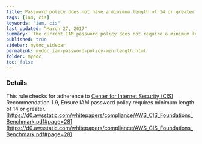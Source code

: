 ```yaml
---
title: Password policy does not have a minimum length of 14 or greater
tags: [iam, cis]
keywords: "iam, cis"
last_updated: “March 27, 2017"
summary:  The current IAM password policy does not require a minimum length of 14 or greater
published: true
sidebar: mydoc_sidebar
permalink: mydoc_iam-password-policy-min-length.html
folder: mydoc
toc: false
---
```


### Details  
This rule checks for adherence to [Center for Internet Security (CIS)](https://www.cisecurity.org/) Recommendation 1.9, Ensure IAM password policy requires minimum length of 14 or greater. [https://d0.awsstatic.com/whitepapers/compliance/AWS_CIS_Foundations_Benchmark.pdf#page=28](https://d0.awsstatic.com/whitepapers/compliance/AWS_CIS_Foundations_Benchmark.pdf#page=28) 
